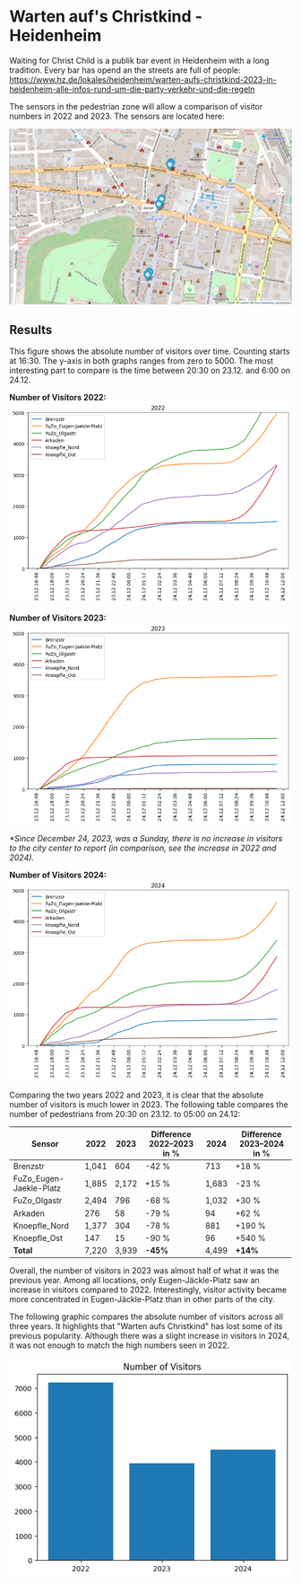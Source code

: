 # Warten auf's Christkind - Heidenheim

Waiting for Christ Child is a publik bar event in Heidenheim with a long tradition. Every bar has opend an the streets are full of people: https://www.hz.de/lokales/heidenheim/warten-aufs-christkind-2023-in-heidenheim-alle-infos-rund-um-die-party-verkehr-und-die-regeln

The sensors in the pedestrian zone will allow a comparison of visitor numbers in 2022 and 2023. The sensors are located here: 

![Map of sensors](map_of_sensors.png)

## Results

This figure shows the absolute number of visitors over time. Counting starts at 16:30. The y-axis in both graphs ranges from zero to 5000. The most interesting part to compare is the time between 20:30 on 23.12. and 6:00 on 24.12.

**Number of Visitors 2022:**
![warten-aufs-christkind-2022](warten-aufs-christkind-2022.png)

**Number of Visitors 2023:**
![warten-aufs-christkind-2023](warten-aufs-christkind-2023.png)

*\*Since December 24, 2023, was a Sunday, there is no increase in visitors to the city center to report (in comparison, see the increase in 2022 and 2024).*

**Number of Visitors 2024:**
![warten-aufs-christkind-2023](warten-aufs-christkind-2024.png)


Comparing the two years 2022 and 2023, it is clear that the absolute number of visitors is much lower in 2023. The following table compares the number of pedestrians from 20:30 on 23.12. to 05:00 on 24.12:


| Sensor                    | 2022  | 2023  | Difference 2022–2023 in % | 2024  | Difference 2023–2024 in % |
|---------------------------|-------|-------|---------------------------|-------|---------------------------|
| Brenzstr                 | 1,041 | 604   | -42 %                     | 713   | +18 %                    |
| FuZo_Eugen-Jaekle-Platz  | 1,885 | 2,172 | +15 %                     | 1,683 | -23 %                    |
| FuZo_Olgastr             | 2,494 | 796   | -68 %                     | 1,032 | +30 %                    |
| Arkaden                  | 276   | 58    | -79 %                     | 94    | +62 %                    |
| Knoepfle_Nord            | 1,377 | 304   | -78 %                     | 881   | +190 %                   |
| Knoepfle_Ost             | 147   | 15    | -90 %                     | 96    | +540 %                   |
| **Total**                | 7,220 | 3,939 | **-45%**                  | 4,499 | **+14%**                 |


Overall, the number of visitors in 2023 was almost half of what it was the previous year. Among all locations, only Eugen-Jäckle-Platz saw an increase in visitors compared to 2022. Interestingly, visitor activity became more concentrated in Eugen-Jäckle-Platz than in other parts of the city.

The following graphic compares the absolute number of visitors across all three years. It highlights that "Warten aufs Christkind" has lost some of its previous popularity. Although there was a slight increase in visitors in 2024, it was not enough to match the high numbers seen in 2022.

![Number of visitors total](warten-aufs-christkind-year-compared.png)